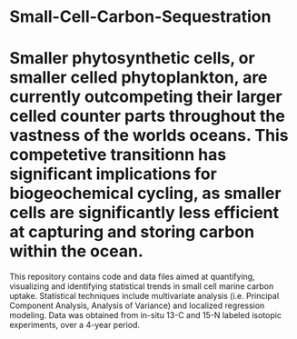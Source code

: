 # Small-Cell-Carbon-Sequestration

# Smaller phytosynthetic cells, or smaller celled phytoplankton, are currently outcompeting their larger celled counter parts throughout the vastness of the worlds oceans. This competetive transitionn has significant implications for biogeochemical cycling, as smaller cells are significantly less efficient at capturing and storing carbon within the ocean.

This repository contains code and data files aimed at quantifying, visualizing and identifying statistical trends in small cell marine carbon uptake. Statistical techniques include multivariate analysis (i.e. Principal Component Analysis, Analysis of Variance) and localized regression modeling. Data was obtained from in-situ 13-C and 15-N labeled isotopic experiments, over a 4-year period.




